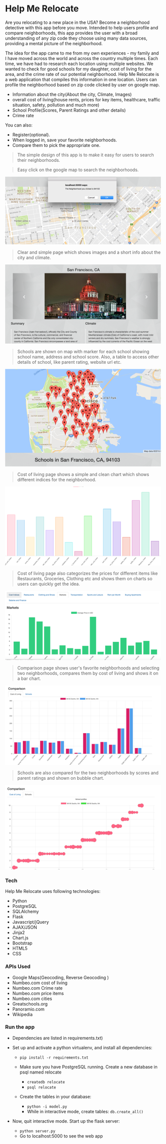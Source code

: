 # Help Me Relocate
Are you relocating to a new place in the USA? Become a neighborhood detective with this app before you move. Intended to help users profile and compare neighborhoods, this app provides the user with a broad understanding of any zip code they choose using many data sources, providing a mental picture of the neighborhood.

The idea for the app came to me from my own experiences - my family and I have moved across the world and across the country multiple times. Each time, we have had to research each location using multiple websites. We wanted to check for good schools for my daughter, cost of living for the area, and the crime rate of our potential neighborhood.
Help Me Relocate is a web application that compiles this information in one location.
Users can profile the neighborhood based on zip code clicked by user on google map.

- Information about the city(About the city, Climate, Images)
- overall cost of living(house rents, prices for key items, healthcare, traffic situation, safety, pollution and much more)
- School Profile(Scores, Parent Ratings and other details)
- Crime rate


You can also:
  - Register(optional).
  - When logged in, save your favorite neighborhoods.
  - Compare them to pick the appropriate one.


> The simple design of this app is to make it easy for users to search their neighborhoods.


> Easy click on the google map to search the neighborhoods.

![Help Me Relocate Homepage](/static/images/homepage.png)

> Clear and simple page which shows images and a short info about the city and climate.

 
 ![Help Me Relocate city page](/static/images/show_city.png)


> Schools are shown on map with marker for each school showing school name, address and school score. Also, a table to access other details of school, like parent rating, website url etc.

![Help Me Relocate school page](/static/images/show_schools.png)

> Cost of living page shows a simple and clean chart which shows different indices for the neighborhood.

![Help Me Relocate cost of living page](/static/images/cost_of_living.png)

> Cost of living page also categorizes the prices for different items like Restaurants, Groceries, Clothing etc and shows them on charts so users can quickly get the idea.

![Help Me Relocate price items page](/static/images/Restaurants.png)


>Comparison page shows user's favorite neighborhoods and selecting two neighborhoods, compares them by cost of living and shows it on a bar chart. 

![Help Me Relocate Comparison page](/static/images/compare_cost.png)

>Schools are also compared for the two neighborhoods by scores and parent ratings  and shown on bubble chart.

![Help Me Relocate Comparison schools page](/static/images/compare_schools.png)

### Tech

Help Me Relocate uses following technologies:

* Python
* PostgreSQL
* SQLAlchemy
* Flask
* Javascript/jQuery
* AJAX/JSON
* Jinja2
* Chart.js
* Bootstrap
* HTML5
* CSS

### APIs Used
* Google Maps(Geocoding, Reverse Geocoding )
* Numbeo.com cost of living
* Numbeo.com Crime rate
* Numbeo.com price items
* Numbeo.com cities
* Greatschools.org
* Panoramio.com
* Wikipedia 



### Run the app
* Dependencies are listed in requirements.txt)
* Set up and activate a python virtualenv, and install all dependencies:
    * `pip install -r requirements.txt`
  * Make sure you have PostgreSQL running. Create a new database in psql named relocate
    * `createdb relocate`
	* `psql relocate`

  * Create the tables in your database:
    * `python -i model.py`
    * While in interactive mode, create tables: `db.create_all()`
  
* Now, quit interactive mode. Start up the flask server:
    * `python server.py`
    *  Go to localhost:5000 to see the web app

